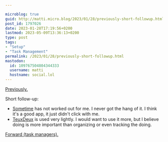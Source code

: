 ```yaml
---

microblog: true
guid: http://matti.micro.blog/2023/01/28/previously-short-followup.html
post_id: 1797026
date: 2023-01-28T17:19:56+0200
lastmod: 2023-05-09T13:36:13+0200
type: post
tags:
- "Setup"
- "Task Management"
permalink: /2023/01/28/previously-short-followup.html
mastodon:
  id: 109767504804344333
  username: matti
  hostname: social.lol
---
```

[Previously.](https://blog.martin-haehnel.de/2022/12/12/got-an-unexpected.html)

Short follow-up:

- [Sometime](https://sometime.irisationlab.com) has not worked out for me. I never got the hang of it. I think it's a good app, it just didn't click with me.
- [TeuxDeux](https://teuxdeux.com/) is used very lightly. I would want to use it more, but I believe doing is more important than organizing or even tracking the doing.

[Forward (task managers).](https://blog.martin-haehnel.de/2023/03/15/previously-im-not.html)
